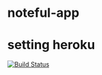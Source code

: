 # noteful-app
# setting heroku
[![Build Status](https://travis-ci.org/thinkful-ei19/chris-noteful-v1.svg?branch=master)](https://travis-ci.org/thinkful-ei19/chris-noteful-v1)
